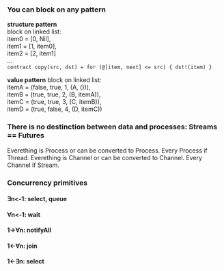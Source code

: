 ### You can block on any pattern
**structure pattern**  
block on linked list:   
item0 = [0, Nil],   
item1 = [1, item0],   
item2 = [2, item1]  
...  
```contract copy(src, dst) = for (@[item, next] <= src) { dst!(item) }```

**value pattern** 
block on linked list:   
itemA = (false, true,  1, (A, ())),   
itemB = (true,  true,  2, (B, itemA)),   
itemC = (true,  true,  3, (C, itemB)),   
itemD = (true,  false, 4, (D, itemC))

### There is no destinction between data and processes: Streams == Futures
Everething is Process or can be converted to Process. Every Process if Thread.
Everething is Channel or can be converted to Channel. Every Channel if Stream.

### Concurrency primitives

#### ∃n<-1: select, queue

#### ∀n<-1: wait
#### 1->∀n: notifyAll

#### 1<-∀n: join

#### 1<-∃n: select
